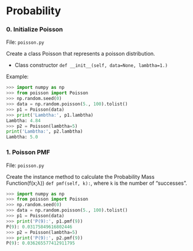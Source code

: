 # Probability

### 0. Initialize Poisson

File: `poisson.py`

Create a class Poisson that represents a poisson distribution.

* Class constructor `def __init__(self, data=None, lambtha=1.)`

Example:
```python
>>> import numpy as np
>>> from poisson import Poisson
>>> np.random.seed(0)
>>> data = np.random.poisson(5., 100).tolist()
>>> p1 = Poisson(data)
>>> print('Lambtha:', p1.lambtha)
Lambtha: 4.84
>>> p2 = Poisson(lambtha=5)
print('Lambtha:', p2.lambtha)
Lambtha: 5.0
```

### 1. Poisson PMF 

File: `poisson.py`

Create the instance method to calculate the Probability Mass Function(f(x;λ)) `def pmf(self, k):`, where `k` is the number of “successes”.

```python
>>> import numpy as np
>>> from poisson import Poisson
>>> np.random.seed(0)
>>> data = np.random.poisson(5., 100).tolist()
>>> p1 = Poisson(data)
>>> print('P(9):', p1.pmf(9))
P(9): 0.03175849616802446
>>> p2 = Poisson(lambtha=5)
>>> print('P(9):', p2.pmf(9))
P(9): 0.036265577412911795
```